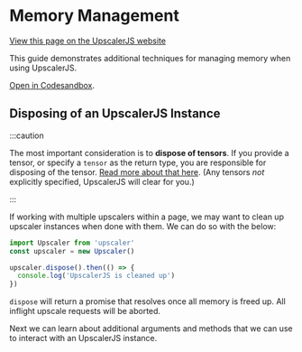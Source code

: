 # Memory Management

<a class="docs-link" href="https://upscalerjs.com/documentation/guides/browser/performance/memory-management">View this page on the UpscalerJS website</a>

This guide demonstrates additional techniques for managing memory when using UpscalerJS.

<a href="https://githubbox.com/thekevinscott/upscalerjs/tree/main/examples/memory-management?file=index.js&title=UpscalerJS: Memory Management">Open in Codesandbox</a>.

## Disposing of an UpscalerJS Instance

:::caution

The most important consideration is to **dispose of tensors**. If you provide a tensor, or specify a `tensor` as the return type, you are responsible for disposing of the tensor. [Read more about that here](../tensors#managing-memory). (Any tensors _not_ explicitly specified, UpscalerJS will clear for you.)

:::

If working with multiple upscalers within a page, we may want to clean up upscaler instances when done with them. We can do so with the below:

```javascript
import Upscaler from 'upscaler'
const upscaler = new Upscaler()

upscaler.dispose().then(() => {
  console.log('UpscalerJS is cleaned up')
})
```

`dispose` will return a promise that resolves once all memory is freed up. All inflight upscale requests will be aborted.

Next we can learn about additional arguments and methods that we can use to interact with an UpscalerJS instance.
